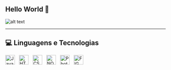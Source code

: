 ## Hello World 👋

![alt text](tumblr_eccf2981c289f04782042b668e15701a_a3bad391_500.webp)

-----------------

## 💻 Linguagens e Tecnologias

 <img 
   align="left" 
   alt="JavaScript" 
   title="JavaScript"
   width="30px" 
   style="padding-right: 10px;"
   src="https://cdn.jsdelivr.net/gh/devicons/devicon@latest/icons/javascript/javascript-original.svg"
/>

 <img 
   align="left" 
   alt="HTML" 
   title="HTML"
   width="30px" 
   style="padding-right: 10px;"
 src="https://cdn.jsdelivr.net/gh/devicons/devicon@latest/icons/html5/html5-original.svg" 
 />

<img 
 align="left" 
   alt="CSS" 
   title="CSS"
   width="30px" 
   style="padding-right: 10px;"
src="https://cdn.jsdelivr.net/gh/devicons/devicon@latest/icons/css3/css3-original.svg" 
/>

<img 
align="left" 
   alt="NODE.JS" 
   title="NODE.JS"
   width="30px" 
   style="padding-right: 10px;"
src="https://cdn.jsdelivr.net/gh/devicons/devicon@latest/icons/nodejs/nodejs-original-wordmark.svg" />

<img 
align="left" 
   alt="Photoshop" 
   title="Photoshop"
   width="30px" 
   style="padding-right: 10px;"
src="https://cdn.jsdelivr.net/gh/devicons/devicon@latest/icons/photoshop/photoshop-original.svg" />

<img 
align="left" 
   alt="FIGMA" 
   title="FIGMA"
   width="30px" 
   style="padding-right: 10px;"
src="https://cdn.jsdelivr.net/gh/devicons/devicon@latest/icons/figma/figma-original.svg" />


